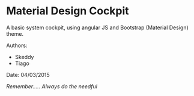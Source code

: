 # Material Design Cockpit
A basic system cockpit, using angular JS and Bootstrap (Material Design) theme.

Authors:
* Skeddy
* Tiago

Date: 04/03/2015

_Remember..... Always do the needful_